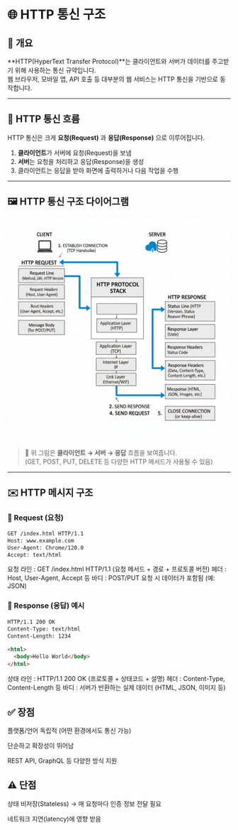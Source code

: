 # 🌐 HTTP 통신 구조

## 📌 개요
**HTTP(HyperText Transfer Protocol)**는 클라이언트와 서버가 데이터를 주고받기 위해 사용하는 통신 규약입니다.  
웹 브라우저, 모바일 앱, API 호출 등 대부분의 웹 서비스는 HTTP 통신을 기반으로 동작합니다.

---

## 🔄 HTTP 통신 흐름
HTTP 통신은 크게 **요청(Request)** 과 **응답(Response)** 으로 이루어집니다.

1. **클라이언트**가 서버에 요청(Request)을 보냄  
2. **서버**는 요청을 처리하고 응답(Response)을 생성  
3. 클라이언트는 응답을 받아 화면에 출력하거나 다음 작업을 수행

---

## 🖼️ HTTP 통신 구조 다이어그램
<p align="center">
  <img src="./http-communication.png" alt="HTTP Communication" width="500">
</p>

> 🔎 위 그림은 **클라이언트 → 서버 → 응답** 흐름을 보여줍니다.  
> (GET, POST, PUT, DELETE 등 다양한 HTTP 메서드가 사용될 수 있음)

---

## ✉️ HTTP 메시지 구조

### 📨 Request (요청)
```http
GET /index.html HTTP/1.1
Host: www.example.com
User-Agent: Chrome/120.0
Accept: text/html
```

요청 라인 : GET /index.html HTTP/1.1 (요청 메서드 + 경로 + 프로토콜 버전)
헤더 : Host, User-Agent, Accept 등
바디 : POST/PUT 요청 시 데이터가 포함됨 (예: JSON)

### 📩 Response (응답) 예시

```http
HTTP/1.1 200 OK
Content-Type: text/html
Content-Length: 1234
```
```html
<html>
  <body>Hello World</body>
</html>
```

상태 라인 : HTTP/1.1 200 OK (프로토콜 + 상태코드 + 설명)
헤더 : Content-Type, Content-Length 등
바디 : 서버가 반환하는 실제 데이터 (HTML, JSON, 이미지 등)

 ## ✅ 장점

플랫폼/언어 독립적 (어떤 환경에서도 통신 가능)

단순하고 확장성이 뛰어남

REST API, GraphQL 등 다양한 방식 지원

## ⚠️ 단점

상태 비저장(Stateless) → 매 요청마다 인증 정보 전달 필요

네트워크 지연(latency)에 영향 받음

